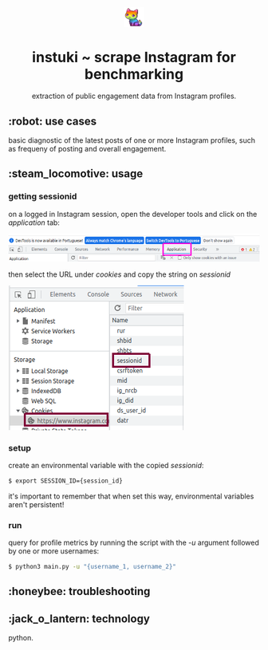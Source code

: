 <body>
  <div align="center">
    <img src="https://github.com/yuki-shi/instuki/blob/main/assets/rainbow_catto.gif" width="8%">
    <h1>instuki ~ scrape Instagram for benchmarking</h1>
    <p>extraction of public engagement data from Instagram profiles.</p>
  </div>
  <h2>:robot: use cases</h2>
  <p>basic diagnostic of the latest posts of one or more Instagram profiles, such as frequeny of posting and overall engagement.</p>
  <h2>:steam_locomotive: usage</h2>
  <h3>getting sessionid</h3>
  <p>on a logged in Instagram session, open the developer tools and click on the <i>application</i> tab:</p>
  <img src="https://github.com/yuki-shi/instuki/blob/main/assets/session_id.png">
  <br>
  <p>then select the URL under <i>cookies</i> and copy the string on <i>sessionid</i></p>
  <img src="https://github.com/yuki-shi/instuki/blob/main/assets/session_id2.png">
  
  <h3>setup</h3>
  <p>create an environmental variable with the copied <i>sessionid</i>:
  
```bash
$ export SESSION_ID={session_id}
```
   it's important to remember that when set this way, environmental variables aren't persistent!</p>

  <h3>run</h3>
  <p>query for profile metrics by running the script with the <i>-u</i> argument followed by one or more usernames:
    
```bash
$ python3 main.py -u "{username_1, username_2}"
```
  </p>

  <h2>:honeybee: troubleshooting</h2>

  <h2>:jack_o_lantern: technology</h2>
  <p>python.</p>
</body>
